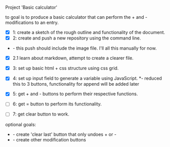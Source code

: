 Project 'Basic calculator'

to goal is to produce a basic calculator that can perform the \+ and \-  modifications to an entry.

* [x] 1: create a sketch of the rough outline and functionality of the document.
* [x] 2: create and push a new repository using the command line.
* \- this push should include the image file. I'll all this manually for now.
* [x] 2.1 learn about markdown, attempt to create a clearer file.
* [x] 3: set up basic html \+ css structure using css grid.
* [x] 4: set up input field to generate a variable using JavaScript.
*\- reduced this to 3 buttons, functionality for append will be added later
* [x] 5: get \+ and \- buttons to perform their respective functions.
* [ ] 6: get = button to perform its functionality.
* [ ] 7: get clear button to work.


optional goals:

* \- create 'clear last' button that only undoes \+ or \-
* \- create other modification buttons
